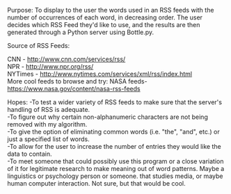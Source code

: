 Purpose: To display to the user the words used in an RSS feeds with the number of occurrences of each word, in decreasing order.  The user decides which
RSS Feed they'd like to use, and the results are then generated through a Python server using Bottle.py.

Source of RSS Feeds:

CNN - http://www.cnn.com/services/rss/ <br />
NPR - http://www.npr.org/rss/   <br />
NYTimes - http://www.nytimes.com/services/xml/rss/index.html <br />
More cool feeds to browse and try:
NASA feeds- https://www.nasa.gov/content/nasa-rss-feeds <br />

Hopes:
-To test a wider variety of RSS feeds to make sure that the server's handling of RSS is adequate.<br />
-To figure out why certain non-alphanumeric characters are not being removed with my algorithm.<br />
-To give the option of eliminating common words (i.e. "the", "and", etc.) or just a specified list of words.<br />
-To allow for the user to increase the number of entries they would like the data to contain.<br />
-To meet someone that could possibly use this program or a close variation of it for legitimate research to
make meaning out of word patterns.  Maybe a linguistics or psychology person or someone.
that studies media, or maybe human computer interaction.  Not sure, but that would be cool.

